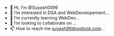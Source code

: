 - 👋 Hi, I’m @Suyash0096
- 👀 I’m interested in DSA and WebDevelopement...
- 🌱 I’m currently learning WebDev...
- 💞️ I’m looking to collaborate on ...
- 📫 How to reach me suyash96@outlook.com...

<!---
Suyash0096/Suyash0096 is a ✨ special ✨ repository because its `README.md` (this file) appears on your GitHub profile.
You can click the Preview link to take a look at your changes.
--->
